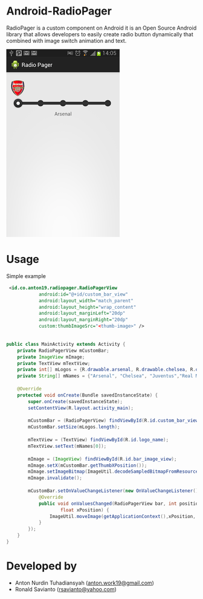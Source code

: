 Android-RadioPager
==================

RadioPager is a custom component on Android it is an Open Source Android library that allows developers to easily create radio button dynamically that combined with image switch animation and text. 


![Example image](./example.png)

Usage
==================

Simple example

```xml
 <id.co.anton19.radiopager.RadioPagerView
            android:id="@+id/custom_bar_view"
            android:layout_width="match_parent"
            android:layout_height="wrap_content"
            android:layout_marginLeft="20dp"
            android:layout_marginRight="20dp"
            custom:thumbImageSrc="<thumb-image>" />
```

```java

public class MainActivity extends Activity {
	private RadioPagerView mCustomBar;
	private ImageView mImage;
	private TextView mTextView;
	private int[] mLogos = {R.drawable.arsenal, R.drawable.chelsea, R.drawable.juventus, R.drawable.madrid,R.drawable.mu};
	private String[] mNames = {"Arsenal", "Chelsea", "Juventus","Real Madrid","Manchester United"};
	
	@Override
	protected void onCreate(Bundle savedInstanceState) {
		super.onCreate(savedInstanceState);
		setContentView(R.layout.activity_main);
		
		mCustomBar = (RadioPagerView) findViewById(R.id.custom_bar_view);
		mCustomBar.setSize(mLogos.length);
		
		mTextView = (TextView) findViewById(R.id.logo_name);
		mTextView.setText(mNames[0]);
		
		mImage = (ImageView) findViewById(R.id.bar_image_view);
		mImage.setX(mCustomBar.getThumbXPosition());
		mImage.setImageBitmap(ImageUtil.decodeSampledBitmapFromResource(getResources(), mLogos[0], 100, 100));
		mImage.invalidate();
		
		mCustomBar.setOnValueChangeListener(new OnValueChangeListener() {
			@Override
			public void onValuesChanged(RadioPagerView bar, int position,
					float xPosition) {
				ImageUtil.moveImage(getApplicationContext(),xPosition, mImage, mTextView, mNames[position], mLogos[position]);
			}
		});
	}
}
```

Developed by
====================
* Anton Nurdin Tuhadiansyah (anton.work19@gmail.com)
* Ronald Savianto (rsavianto@yahoo.com)

